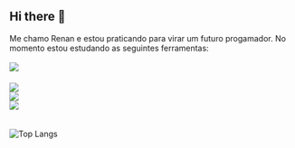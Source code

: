## Hi there 👋


Me chamo Renan e estou praticando para virar um futuro progamador. No momento estou estudando as seguintes ferramentas:
<br>
<br>
<a src="https://www.linkedin.com/in/renan-silva-32057735a/"><img src="https://img.shields.io/badge/LinkedIn-0077B5?style=for-the-badge&logo=linkedin&logoColor=white"/><a/>
<br>
<br>
<img src="https://img.shields.io/badge/HTML-239120?style=for-the-badge&logo=html5&logoColor=white"/>
<br>
<img src="https://img.shields.io/badge/CSS-239120?&style=for-the-badge&logo=css3&logoColor=white"/>
<br>
<img src="https://img.shields.io/badge/JavaScript-F7DF1E?style=for-the-badge&logo=javascript&logoColor=black"/>
<br>
<br>
<br>
![Top Langs](https://github-readme-stats.vercel.app/api/top-langs/?username=Renan-sil&hide_progress=true)
